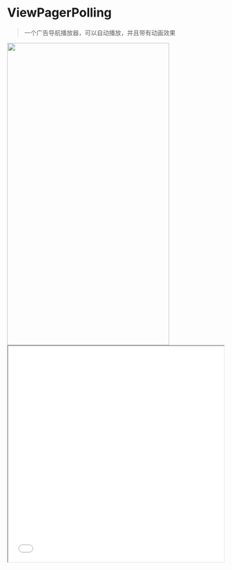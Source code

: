 # ViewPagerPolling
>一个广告导航播放器，可以自动播放，并且带有动画效果


<img src="../../../LICEcap/viewpager1.gif" width="375" height="700" border="0" alt="">



<iframe height=500 width=500 src="../../../LICEcap/viewpager1.gif">